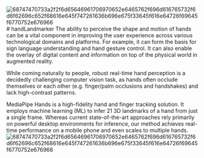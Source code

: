 ![68747470733a2f2f6d65646961706970652e6465762f696d616765732f6d6f62696c652f68616e645f747261636b696e675f33645f616e64726f69645f6770752e676966](https://github.com/Monis9598/handLandmarker/assets/110618321/fb4df55e-08f8-46c9-99f8-bf02a46e4a27)# handLandmarker
The ability to perceive the shape and motion of hands can be a vital component in improving the user experience
across various technological domains and platforms. For example, it can form the basis for sign language
understanding and hand gesture control. It can also enable the overlay of digital content and information on top of 
the physical world in augmented reality. 

While coming naturally to people, robust real-time hand perception is a decidedly challenging computer vision task,
as hands often occlude themselves or each other 
(e.g. finger/palm occlusions and handshakes) and lack high-contrast patterns.

MediaPipe Hands is a high-fidelity hand and finger tracking solution. It employs machine learning (ML)
to infer 21 3D landmarks of a hand from just a single frame.
Whereas current state-of-the-art approaches rely primarily on powerful desktop environments for inference, 
our method achieves real-time performance on a mobile phone 
and even scales to multiple hands.
![68747470733a2f2f6d65646961706970652e6465762f696d616765732f6d6f62696c652f68616e645f747261636b696e675f33645f616e64726f69645f6770752e676966](https://github.com/Monis9598/handLandmarker/assets/110618321/3406d278-446e-4ea3-91a0-007ff12e0f8f)

